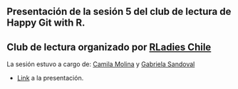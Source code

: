 ## Presentación de la sesión 5 del club de lectura de Happy Git with R.

## Club de lectura organizado por [RLadies Chile](https://github.com/rladieschile/club-de-lectura-happy-git)

La sesión estuvo a cargo de: [Camila Molina](https://twitter.com/calmolinafe) y [Gabriela Sandoval](https://twitter.com/GabySandovalM) 

* [Link](https://gabysandovalm.github.io/happy-git-r-sesion5/#1) a la presentación.

